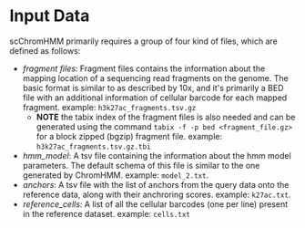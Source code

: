 # Input Data
scChromHMM primarily requires a group of four kind of files, which are defined as follows: 
* _fragment files_: Fragment files contains the information about the mapping location of a sequencing read fragments on the genome. The basic format is similar to as described by 10x, and it's primarily a BED file with an additional information of cellular barcode for each mapped fragment. example: `h3k27ac_fragments.tsv.gz`
    * **NOTE** the tabix index of the fragment files is also needed and can be generated using the command `tabix -f -p bed <fragment_file.gz>` for a block zipped (bgzip) fragment file. example: `h3k27ac_fragments.tsv.gz.tbi`
* _hmm_model_: A tsv file containing the information about the hmm model parameters. The default schema of this file is similar to the one generated by ChromHMM. example: `model_2.txt`.
* _anchors_: A tsv file with the list of anchors from the query data onto the reference data, along with their anchroring scores. example: `k27ac.txt`.
* _reference_cells_: A list of all the cellular barcodes (one per line) present in the reference dataset. example: `cells.txt`

